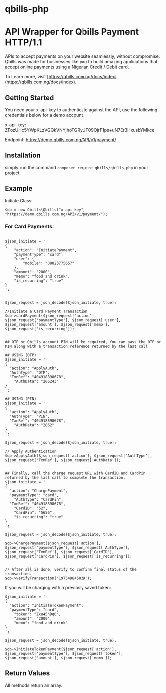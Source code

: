 # qbills-php

# API Wrapper for Qbills Payment HTTP/1.1

APIs to accept payments on your website seamlessly, without compromise. Qbills was made for businesses like you to build amazing applications that accept online payments using a Nigerian Credit / Debit card.

To Learn more, visit [https://qbills.com.ng/docs/index](https://qbills.com.ng/docs/index).

## Getting Started
You need your x-api-key to authenticate against the API, use the following credentials below for a demo account.

x-api-key:
ZFozUHc5YWpKLzVGQkVNYjhoTGRyUT09OjrF1ps+uN7Er3HxusbYMkce

Endpoint:
https://demo.qbills.com.ng/API/v1/payment/

## Installation

simply run the command `composer require qbills/qbills-php` in your project.

## Example



Initiate Class:
```
$qb = new Qbills\Qbills("x-api-key", "https://demo.qbills.com.ng/API/v1/payment/");

```

### For Card Payments:

```

$json_initiate = '
{
    "action": "InitiatePayment",
    "paymentType": "card",
    "user": {
        "mobile": "08023775657"
    },
	"amount": "2000",
	"memo": "food and drink",
    "is_recurring": "true"
}
';


$json_request = json_decode($json_initiate, true);

//Initiate a Card Payment Transaction
$qb->cardPayment($json_request['action'], $json_request['paymentType'], $json_request['user'], $json_request['amount'], $json_request['memo'], $json_request['is_recurring']);


## OTP or Qbills account PIN will be required, You can pass the OTP or PIN along with a transaction reference returned by the last call

## USING (OTP)
$json_initiate = '
{
  "action": "ApplyAuth",
  "AuthType": "OTP",
  "TxnRef": "404918898678",
	"AuthData": "206243"
}
';

## USING (PIN)
$json_initiate = '
{
  "action": "ApplyAuth",
  "AuthType": "PIN",
  "TxnRef": "404918898678",
	"AuthData": "2062"
}
';

$json_request = json_decode($json_initiate, true);

// Apply Authentication
$qb->ApplyAuth($json_request['action'], $json_request['AuthType'], $json_request['TxnRef'], $json_request['AuthData']);


## Finally, call the charge request URL with CardID and CardPin returned by the last call to complete the transaction.
$json_initiate = '
{
  "action": "ChargePayment",
  "paymentType": "card",
	"AuthType": "CardPin",
  "TxnRef": "404918898678",
	"CardID": "52",
	"CardPin": "5656",
	"is_recurring": "true"
}
';

$json_request = json_decode($json_initiate, true);

$qb->ChargePayment($json_request['action'], $json_request['paymentType'], $json_request['AuthType'], $json_request['TxnRef'], $json_request['CardID'], $json_request['CardPin'], $json_request['is_recurring']);


// After all is done, verify to confirm final status of the transaction.
$qb->verifyTransaction('197549845039');

```

If you will be charging with a previosly saved token:

```
$json_initiate = '
{
  "action": "InitiateTokenPayment",
  "paymentType": "card",
	"token": "Zxu45hDq0",
	"amount": "2000",
	"memo": "food and drink"
}
';

$json_request = json_decode($json_initiate, true);

$qb->InitiateTokenPayment($json_request['action'], $json_request['paymentType'], $json_request['token'], $json_request['amount'], $json_request['memo']);

```

## Return Values
All methods return an array.
